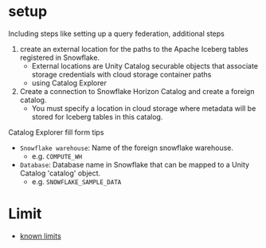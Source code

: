 
# setup

Including steps like setting up a query federation, additional steps

1. create an external location for the paths to the Apache Iceberg tables registered in Snowflake.
    - External locations are Unity Catalog securable objects that associate storage credentials with cloud storage container paths
    - using Catalog Explorer
2. Create a connection to Snowflake Horizon Catalog and create a foreign catalog.
    - You must specify a location in cloud storage where metadata will be stored for Iceberg tables in this catalog.
    

Catalog Explorer fill form tips
- `Snowflake warehouse`: Name of the foreign snowflake warehouse.
  - e.g. `COMPUTE_WH`
- `Database`: Database name in Snowflake that can be mapped to a Unity Catalog 'catalog' object.
  - e.g. `SNOWFLAKE_SAMPLE_DATA`

# Limit
- [known limits](https://docs.databricks.com/aws/en/query-federation/snowflake#catalog-federation-limitations)